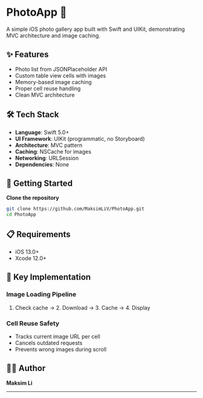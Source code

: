 # PhotoApp 📸

A simple iOS photo gallery app built with Swift and UIKit, demonstrating MVC architecture and image caching.

## ✨ Features

- Photo list from JSONPlaceholder API
- Custom table view cells with images
- Memory-based image caching
- Proper cell reuse handling
- Clean MVC architecture

## 🛠️ Tech Stack

- **Language**: Swift 5.0+
- **UI Framework**: UIKit (programmatic, no Storyboard)
- **Architecture**: MVC pattern
- **Caching**: NSCache for images
- **Networking**: URLSession
- **Dependencies**: None

## 🚀 Getting Started

**Clone the repository**
   ```bash
   git clone https://github.com/MaksimLiV/PhotoApp.git
   cd PhotoApp
   ```
   
## 📋 Requirements

- iOS 13.0+
- Xcode 12.0+

## 🔧 Key Implementation

### Image Loading Pipeline
1. Check cache → 2. Download → 3. Cache → 4. Display

### Cell Reuse Safety
- Tracks current image URL per cell
- Cancels outdated requests
- Prevents wrong images during scroll

## 👨‍💻 Author

**Maksim Li**

---
